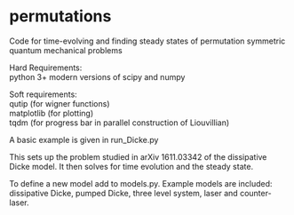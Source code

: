 # permutations

Code for time-evolving and finding steady states of permutation symmetric quantum mechanical problems

Hard Requirements:  
python 3+
modern versions of scipy and numpy  

Soft requirements:  
qutip (for wigner functions)  
matplotlib (for plotting)  
tqdm  (for progress bar in parallel construction of Liouvillian)

A basic example is given in run_Dicke.py

This sets up the problem studied in arXiv 1611.03342 of the dissipative Dicke model.
It then solves for time evolution and the steady state.

To define a new model add to models.py. Example models are included: dissipative Dicke, pumped Dicke, three level system, laser and counter-laser.
